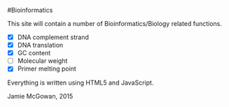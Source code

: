#Bioinformatics

This site will contain a number of Bioinformatics/Biology related functions.

- [X] DNA complement strand
- [x] DNA translation
- [x] GC content
- [ ] Molecular weight
- [X] Primer melting point

Everything is written using HTML5 and JavaScript.

Jamie McGowan, 2015
